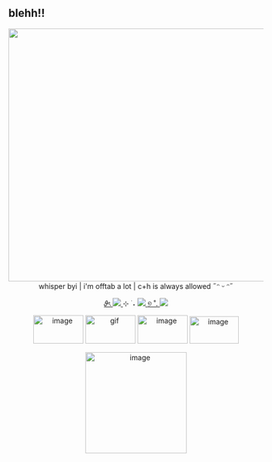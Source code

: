 ## blehh!!  
<p align="center">
<img width="1500" height="500" alt="image" src="https://github.com/user-attachments/assets/1d71bce3-ee4a-4215-8a8a-4276e35f4812" />
whisper byi | i'm offtab a lot | c+h is always allowed ˶ᵔ ᵕ ᵔ˶


<p align="center">
  <a href="https://deersareawesome.carrd.co/">
    𝜗ৎ <img src="https://img.shields.io/static/v1?label=abt&message=me&color=A0522D&labelColor=ffffff&style=flat&logoColor=white&logoWidth=0" />
  </a> ⊹ ࣪ ˖
  <a href="https://mydeeryv.atabook.org/"> 
    <img src="https://img.shields.io/static/v1?label=ata&message=book&color=0000FF&labelColor=ffffff&style=flat&logoColor=white&logoWidth=0" />
  </a>
  <a href="https://en.pronouns.page/@mydeeryv_"> ୭ ˚. 
    <img src="https://img.shields.io/static/v1?label=pronouns&message=page&color=FF69B4&labelColor=ffffff&style=flat&logoColor=white&logoWidth=0" />
  </a>
</p>

<p align="center">
  <img width="99" height="56" alt="image" src="https://github.com/user-attachments/assets/6fd42a3b-b9bb-4a16-9f85-e5c65f5ace4c" /> <img width="99" height="56" alt="gif" src="https://64.media.tumblr.com/f9fb5837102d805eb51b73e7b8568a91/c0bd66d17964d11b-a6/s100x200/9ce254aa05dab3bf9ac4fdcffb94216a52422fb4.gifv" /> <img width="99" height="56" alt="image" src="https://github.com/user-attachments/assets/e137aa4c-da26-4961-9b35-d52975f028cf" /> <img width="97" height="54" alt="image" src="https://github.com/user-attachments/assets/55ae8f3b-4cbe-4572-aea8-f197fe4dc563" />
   <p align="center">
  <img width="200" height="200" alt="image" src="https://64.media.tumblr.com/36a33a62638401effd0082760deebb7e/d4fe05dcb2568392-db/s400x600/fcfd5029e4d09a88d4cd1dc5b82cfad284637eb7.gifv" />




 
 
 






 











